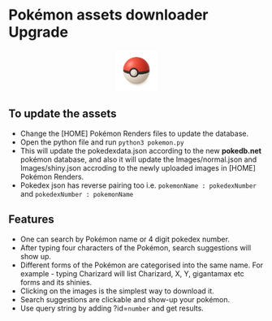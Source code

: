 # Pokémon assets downloader Upgrade

<p align="center">
<img src="./assets/logo.png" height="80px" alt="pokmon logo"/>
</p>

## To update the assets

- Change the [HOME] Pokémon Renders files to update the database.
- Open the python file and run `python3 pokemon.py`
- This will update the pokedexdata.json according to the new **pokedb.net** pokémon database, and also it will update the Images/normal.json and Images/shiny.json accroding to the newly uploaded images in [HOME] Pokémon Renders.
- Pokedex json has reverse pairing too i.e. `pokemonName : pokedexNumber` and `pokedexNumber : pokemonName`

## Features

- One can search by Pokémon name or 4 digit pokedex number.
- After typing four characters of the Pokémon, search suggestions will show up.
- Different forms of the Pokémon are categorised into the same name. For example - typing Charizard will list Charizard, X, Y, gigantamax etc forms and its shinies.
- Clicking on the images is the simplest way to download it.
- Search suggestions are clickable and show-up your pokémon.
- Use query string by adding ?id=`number` and get results.

